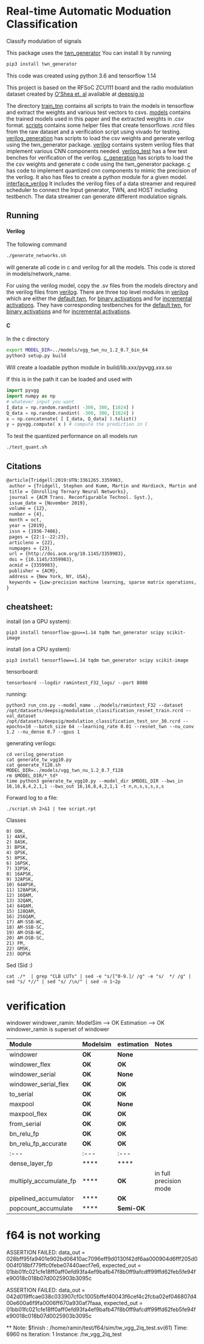 # Real-time Automatic Moduation Classification
Classify modulation of signals

This package uses the [twn_generator](https://github.com/da-steve101/twn_generator)
You can install it by running
```bash
pip3 install twn_generator
```
This code was created using python 3.6 and tensorflow 1.14

This project is based on the RFSoC ZCU111 board and the radio modulation dataset created
by [O'Shea et. al](https://arxiv.org/pdf/1712.04578.pdf) available at [deepsig.io](http://opendata.deepsig.io/datasets/2018.01/2018.01.OSC.0001_1024x2M.h5.tar.gz)


The directory [train_tnn](train_tnn) contains all scripts to train the models in tensorflow and extract the weights and various test vectors to csvs.
[models](models) contains the trained models used in this paper and the extracted weights in .csv format.
[scripts](scripts) contains some helper files that create tensorflows .rcrd files from the raw dataset and a verification script using vivado for testing.
[verilog_generation](verilog_generation) has scripts to load the csv weights and generate verilog using the twn_generator package.
[verilog](verilog) contains system verilog files that implement various CNN components needed.
[verilog_test](verilog_test) has a few test benches for verification of the verilog.
[c_generation](c_generation) has scripts to load the the csv weights and generate c code using the twn_generator package.
[c](c) has code to implement quantized cnn components to mimic the precision of the verilog.
It also has files to create a python module for a given model.
[interface_verilog](interface_verilog) It includes the verilog files of a data streamer and required scheduler to connect the Input generator, TWN, and HOST including testbench. The data streamer can generate different modulation signals. 

## Running

#### Verilog
The following command
```bash
./generate_networks.sh
```
will generate all code in c and verilog for all the models.
This code is stored in models/network_name.

For using the verilog model, copy the .sv files from the models directory and the verilog files from [verilog](verilog).
There are three top level modules in [verilog](verilog) which are either the [default twn](verilog/tw_vgg_2iq.sv), for [binary activations](verilog/tw_vgg_2iq_bin.sv)
and for [incremental activations](verilog/tw_vgg_2iq_incr.sv).
They have corresponding testbenches for the [default twn](verilog_test/tw_vgg_2iq_test.sv), for [binary activations](verilog/tw_vgg_2iq_bin_test.sv)
and for [incremental activations](verilog/tw_vgg_2iq_incr_test.sv).

#### C
In the c directory
```bash
export MODEL_DIR=../models/vgg_twn_nu_1.2_0.7_bin_64
python3 setup.py build
```
Will create a loadable python module in build/lib.xxx/pyvgg.xxx.so

If this is in the path it can be loaded and used with
```python
import pyvgg
import numpy as np
# whatever input you want
I_data = np.random.randint( -300, 300, [1024] )
Q_data = np.random.randint( -300, 300, [1024] )
x = np.concatenate( [ I_data, Q_data] ).tolist()
y = pyvgg.compute( x ) # compute the prediction in C
```

To test the quantized performance on all models run
```bash
./test_quant.sh
```

## Citations
```latex
@article{Tridgell:2019:UTN:3361265.3359983,
 author = {Tridgell, Stephen and Kumm, Martin and Hardieck, Martin and Boland, David and Moss, Duncan and Zipf, Peter and Leong, Philip H. W.},
 title = {Unrolling Ternary Neural Networks},
 journal = {ACM Trans. Reconfigurable Technol. Syst.},
 issue_date = {November 2019},
 volume = {12},
 number = {4},
 month = oct,
 year = {2019},
 issn = {1936-7406},
 pages = {22:1--22:23},
 articleno = {22},
 numpages = {23},
 url = {http://doi.acm.org/10.1145/3359983},
 doi = {10.1145/3359983},
 acmid = {3359983},
 publisher = {ACM},
 address = {New York, NY, USA},
 keywords = {Low-precision machine learning, sparse matrix operations, ternary neural networks},
} 
```

## cheatsheet:

install (on a GPU system):
	
	pip3 install tensorflow-gpu==1.14 tqdm twn_generator scipy scikit-image

install (on a CPU system):

	pip3 install tensorflow==1.14 tqdm twn_generator scipy scikit-image

tensorboard:

	tensorboard --logdir ramintest_F32_logs/ --port 8080

running: 
	
	python3 run_cnn.py --model_name ../models/ramintest_F32 --dataset /opt/datasets/deepsig/modulation_classification_resnet_train.rcrd --val_dataset /opt/datasets/deepsig/modulation_classification_test_snr_30.rcrd --epochs=10 --batch_size 64 --learning_rate 0.01 --resnet_twn --nu_conv 1.2 --nu_dense 0.7 --gpus 1

generating verilogs:

	cd verilog_generation
	cat generate_tw_vgg10.py
	cat generate_f128.sh
	MODEL_DIR=../models/vgg_twn_nu_1.2_0.7_f128
	rm $MODEL_DIR/*_td*
	time python3 generate_tw_vgg10.py --model_dir $MODEL_DIR --bws_in 16,16,8,4,2,1,1 --bws_out 16,16,8,4,2,1,1 -t n,n,s,s,s,s,s

Forward log to a file:
	
	./script.sh 2>&1 | tee script.rpt

Classes

	0) OOK,
	1) 4ASK,
	2) 8ASK,
	3) BPSK,
	4) QPSK,
	5) 8PSK,
	6) 16PSK,
	7) 32PSK,
	8) 16APSK,
	9) 32APSK,
	10) 64APSK,
	11) 128APSK,
	12) 16QAM,
	13) 32QAM,
	14) 64QAM,
	15) 128QAM,
	16) 256QAM,
	17) AM-SSB-WC,
	18) AM-SSB-SC,
	19) AM-DSB-WC,
	20) AM-DSB-SC,
	21) FM,
	22) GMSK,
	23) OQPSK

Sed (Sid :) 

	cat ./*  | grep "CLB LUTs" | sed -e "s/[^0-9.]/ /g" -e "s/  */ /g" | sed "s/ *//" | sed "s/ /\n/" | sed -n 1~2p

# verification

windower 
windower_ramin:
	ModelSim --> OK
	Estimation --> OK
	windower_ramin is superset of windower
   
| Module                  | Modelsim | estimation    | Notes                  |
| :---                    | :---     | :---          | :---                   |
| windower                | **OK**   | **None**      |                        |
| windower_flex           | **OK**   | **OK**        |                        |
| windower_serial         | **OK**   | **None**      |                        |
| windower_serial_flex    | **OK**   | **OK**        |                        |
| to_serial               | **OK**   | **OK**        |                        |
| maxpool                 | **OK**   | **None**      |                        |
| maxpool_flex            | **OK**   | **OK**        |                        |
| from_serial             | **OK**   | **OK**        |                        |
| bn_relu_fp              | **OK**   | **OK**        |                        |
| bn_relu_fp_accurate     | **OK**   | **OK**        |                        |
| :---                    | :---     | :---          |                        |
| dense_layer_fp          | ****     | ****          |                        |
| multiply_accumulate_fp  | ****     | **OK**        | in full precision mode |
| pipelined_accumulator   | ****     | **OK**        |                        |
| popcount_accumulate     | ****     | **Semi-OK**   |                        |



# f64 is not working 

ASSERTION FAILED: data_out = 028bff95fa9401e902bd06410ac7096eff9d0130f42df6aa000904d6fff205d0004f018bf779ffc0febe07440aecf7e6, expected_out = 01bb01fc021cfe18ff0aff0efd93fa4ef9bafb47f8b0ff9afcdff99ffd62feb5fe94fe90018c018b07d0025903b3095c

ASSERTION FAILED: data_out = 042d019ffcae038c033907cf0c1005bffef40043f6cef4c2fcba02ef046807d400e600a6f9fa0006ff670a930af7faaa, expected_out = 01bb01fc021cfe18ff0aff0efd93fa4ef9bafb47f8b0ff9afcdff99ffd62feb5fe94fe90018c018b07d0025903b3095c

** Note: $finish    : /home/ramin/test/f64/sim/tw_vgg_2iq_test.sv(61)
Time: 6960 ns  Iteration: 1  Instance: /tw_vgg_2iq_test

